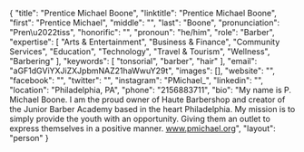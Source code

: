 {
  "title": "Prentice Michael Boone",
  "linktitle": "Prentice Michael Boone",
  "first": "Prentice Michael",
  "middle": "",
  "last": "Boone",
  "pronunciation": "Pren\u2022tiss",
  "honorific": "",
  "pronoun": "he/him",
  "role": "Barber",
  "expertise": [
    "Arts & Entertainment",
    "Business & Finance",
    "Community Services",
    "Education",
    "Technology",
    "Travel & Tourism",
    "Wellness",
    "Barbering"
  ],
  "keywords": [
    "tonsorial",
    "barber",
    "hair"
  ],
  "email": "aGF1dGViYXJiZXJpbmNAZ21haWwuY29t",
  "images": [],
  "website": "",
  "facebook": "",
  "twitter": "",
  "instagram": "PMichael_",
  "linkedin": "",
  "location": "Philadelphia, PA",
  "phone": "2156883711",
  "bio": "My name is P. Michael Boone. I am the proud owner of Haute Barbershop and creator of the Junior Barber Academy based in the heart Philadelphia. My mission is to simply provide the youth with an opportunity. Giving them an outlet to express themselves in a positive manner. www.pmichael.org",
  "layout": "person"
}